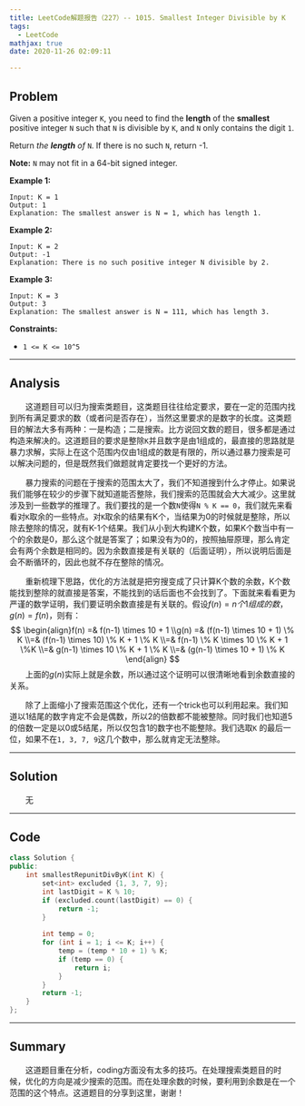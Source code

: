 ```yaml
---
title: LeetCode解题报告（227）-- 1015. Smallest Integer Divisible by K
tags:
  - LeetCode
mathjax: true
date: 2020-11-26 02:09:11

---
```


## Problem

Given a positive integer `K`, you need to find the **length** of the **smallest** positive integer `N` such that `N` is divisible by `K`, and `N` only contains the digit `1`.

Return *the **length** of* `N`. If there is no such `N`, return -1.

**Note:** `N` may not fit in a 64-bit signed integer.

<!-- more -->

**Example 1:**

```
Input: K = 1
Output: 1
Explanation: The smallest answer is N = 1, which has length 1.
```

**Example 2:**

```
Input: K = 2
Output: -1
Explanation: There is no such positive integer N divisible by 2.
```

**Example 3:**

```
Input: K = 3
Output: 3
Explanation: The smallest answer is N = 111, which has length 3.
```

**Constraints:**

- `1 <= K <= 10^5`

------

## Analysis

&emsp;&emsp;这道题目可以归为搜索类题目，这类题目往往给定要求，要在一定的范围内找到所有满足要求的数（或者问是否存在），当然这里要求的是数字的长度。这类题目的解法大多有两种：一是构造；二是搜索。比方说回文数的题目，很多都是通过构造来解决的。这道题目的要求是整除`K`并且数字是由1组成的，最直接的思路就是暴力求解，实际上在这个范围内仅由1组成的数是有限的，所以通过暴力搜索是可以解决问题的，但是既然我们做题就肯定要找一个更好的方法。

&emsp;&emsp;暴力搜索的问题在于搜索的范围太大了，我们不知道搜到什么才停止。如果说我们能够在较少的步骤下就知道能否整除，我们搜索的范围就会大大减少。这里就涉及到一些数学的推理了。我们要找的是一个数`N`使得`N % K == 0`，我们就先来看看对`K`取余的一些特点。对`K`取余的结果有K个，当结果为0的时候就是整除，所以除去整除的情况，就有K-1个结果。我们从小到大构建K个数，如果K个数当中有一个的余数是0，那么这个就是答案了；如果没有为0的，按照抽屉原理，那么肯定会有两个余数是相同的。因为余数直接是有关联的（后面证明），所以说明后面是会不断循环的，因此也就不存在整除的情况。

&emsp;&emsp;重新梳理下思路，优化的方法就是把穷搜变成了只计算K个数的余数，K个数能找到整除的就直接是答案，不能找到的话后面也不会找到了。下面就来看看更为严谨的数学证明，我们要证明余数直接是有关联的。假设$f(n) = n个1组成的数$，$g(n) = f(n) % K$，则有：
$$
\begin{align}f(n) =& f(n-1) \times 10 + 1 \\g(n) =& (f(n-1) \times 10 + 1) \% K \\=& (f(n-1) \times 10) \% K + 1 \% K \\=& f(n-1) \% K \times 10 \% K + 1 \%K \\=& g(n-1) \times 10 \% K + 1 \% K \\=& (g(n-1) \times 10 + 1) \% K \end{align}
$$
&emsp;&emsp;上面的$g(n)$实际上就是余数，所以通过这个证明可以很清晰地看到余数直接的关系。

&emsp;&emsp;除了上面缩小了搜索范围这个优化，还有一个trick也可以利用起来。我们知道以1结尾的数字肯定不会是偶数，所以2的倍数都不能被整除。同时我们也知道5的倍数一定是以0或5结尾，所以仅包含1的数字也不能整除。我们选取`K` 的最后一位，如果不在`1, 3, 7, 9`这几个数中，那么就肯定无法整除。

------

## Solution

&emsp;&emsp;无

------

## Code

```c++
class Solution {
public:
    int smallestRepunitDivByK(int K) {
        set<int> excluded {1, 3, 7, 9};
        int lastDigit = K % 10;
        if (excluded.count(lastDigit) == 0) {
            return -1;
        }
        
        int temp = 0;
        for (int i = 1; i <= K; i++) {
            temp = (temp * 10 + 1) % K;
            if (temp == 0) {
                return i;
            }
        }
        return -1;
    }
};
```

------

## Summary

&emsp;&emsp;这道题目重在分析，coding方面没有太多的技巧。在处理搜索类题目的时候，优化的方向是减少搜索的范围。而在处理余数的时候，要利用到余数是在一个范围的这个特点。这道题目的分享到这里，谢谢！

